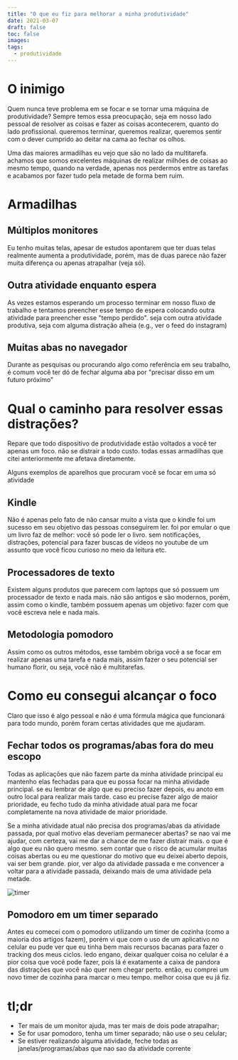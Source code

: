 ```yaml
---
title: "O que eu fiz para melhorar a minha produtividade"
date: 2021-03-07
draft: false
toc: false
images:
tags:
  - produtividade
---
```


# O inimigo

Quem nunca teve problema em se focar e se tornar uma máquina de produtividade? Sempre temos essa preocupação, seja em nosso lado pessoal de resolver as coisas e fazer as coisas acontecerem, quanto do lado profissional. queremos terminar, queremos realizar, queremos sentir com o dever cumprido ao deitar na cama ao fechar os olhos.

Uma das maiores armadilhas eu vejo que são no lado da multitarefa. achamos que somos excelentes máquinas de realizar milhões de coisas ao mesmo tempo, quando na verdade, apenas nos perdermos entre as tarefas e acabamos por fazer tudo pela metade de forma bem ruim.

# Armadilhas

## Múltiplos monitores

Eu tenho muitas telas, apesar de estudos apontarem que ter duas telas realmente aumenta a produtividade, porém, mas de duas parece não fazer muita diferença ou apenas atrapalhar (veja só).

## Outra atividade enquanto espera

As vezes estamos esperando um processo terminar em nosso fluxo de trabalho e tentamos preencher esse tempo de espera colocando outra atividade para preencher esse "tempo perdido". seja com outra atividade produtiva, seja com alguma distração alheia (e.g., ver o feed do instagram)

## Muitas abas no navegador

Durante as pesquisas ou procurando algo como referência em seu trabalho, é comum você ter dó de fechar alguma aba por "precisar disso em um futuro próximo"

# Qual o caminho para resolver essas distrações?

Repare que todo dispositivo de produtividade estão voltados a você ter apenas um foco. não se distrair a todo custo. todas essas armadilhas que citei anteriormente me afetava diretamente.

Alguns exemplos de aparelhos que procuram você se focar em uma só atividade

## Kindle

Não é apenas pelo fato de não cansar muito a vista que o kindle foi um sucesso em seu objetivo das pessoas conseguirem ler. foi por emular o que um livro faz de melhor: você só pode ler o livro. sem notificações, distrações, potencial para fazer buscas de vídeos no youtube de um assunto que você ficou curioso no meio da leitura etc.

## Processadores de texto

Existem alguns produtos que parecem com laptops que só possuem um processador de texto e nada mais. não são antigos e são modernos, porém, assim como o kindle, também possuem apenas um objetivo: fazer com que você escreva nele e nada mais.

## Metodologia pomodoro

Assim como os outros métodos, esse também obriga você a se focar em realizar apenas uma tarefa e nada mais, assim fazer o seu potencial ser humano florir, ou seja, você não é multitarefas.

# Como eu consegui alcançar o foco

Claro que isso é algo pessoal e não é uma fórmula mágica que funcionará para todo mundo, porém foram certas atividades que me ajudaram.

## Fechar todos os programas/abas fora do meu escopo

Todas as aplicações que não fazem parte da minha atividade principal eu mantenho elas fechadas para que eu possa focar na minha atividade principal. se eu lembrar de algo que eu preciso fazer depois, eu anoto em outro local para realizar mais tarde. caso eu precise fazer algo de maior prioridade, eu fecho tudo da minha atividade atual para me focar completamente na nova atividade de maior prioridade.

Se a minha atividade atual não precisa dos programas/abas da atividade passada, por qual motivo elas deveriam permanecer abertas? se nao vai me ajudar, com certeza, vai me dar a chance de me fazer distrair mais. o que é algo que eu não quero mesmo. sem contar que o risco de acumular muitas coisas abertas ou eu me questionar do motivo que eu deixei aberto depois, vai ser bem grande. pior, ver algo da atividade passada e me convencer a voltar para a atividade passada, deixando mais de uma atividade pela metade.

![timer](/static/post-014-timer.jpg)

## Pomodoro em um timer separado

Antes eu comecei com o pomodoro utilizando um timer de cozinha (como a maioria dos artigos fazem), porém vi que com o uso de um aplicativo no celular eu pude ver que eu tinha bem mais recursos bacanas para fazer o tracking dos meus ciclos. ledo engano, deixar qualquer coisa no celular é a pior coisa que você pode fazer, pois lá é exatamente a caixa de pandora das distrações que você não quer nem chegar perto. então, eu comprei um novo timer de cozinha para marcar o meu tempo. melhor coisa que eu já fiz.

# tl;dr

- Ter mais de um monitor ajuda, mas ter mais de dois pode atrapalhar;
- Se for usar pomodoro, tenha um timer separado; não use o seu celular;
- Se estiver realizando alguma atividade, feche todas as janelas/programas/abas que nao sao da atividade corrente


